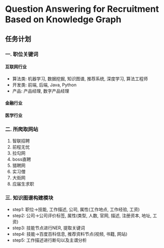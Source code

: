 # Question Answering for Recruitment Based on Knowledge Graph
## 任务计划
### 一. 职位关键词
#### 互联网行业
- 算法类:  机器学习, 数据挖掘, 知识图谱, 推荐系统, 深度学习, 算法工程师
- 开发类:  前端, 后端, Java, Python
- 产品:  产品经理, 数字产品经理 
#### 金融行业
#### 医学行业
### 二. 所爬取网站
1. 智联招聘
2. 前程无忧
3. 拉勾网
4. boss直聘
5. 猎聘网
6. 实习僧
7. 大街网
8. 应届生求职

### 三. 知识图谱构建模块
- step1: 职位->技能, 工作描述, 公司, 属性(工作地点, 工作经验, 工资)
- step2: 公司->公司评价标签, 属性(类型, 人数, 官网, 描述, 注册资本, 地址, 工资)
- step3: 技能节点进行NER, 提取关键词
- step4: 技能->百度百科信息, 推荐资料节点(视频, 书籍, 网站)
- step5: 工作描述进行断句以及主谓分析
 
    
